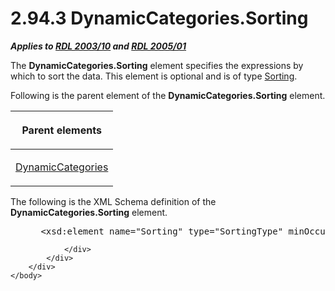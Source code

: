 <html dir="LTR" xmlns:mshelp="http://msdn.microsoft.com/mshelp" xmlns:ddue="http://ddue.schemas.microsoft.com/authoring/2003/5" xmlns:xlink="http://www.w3.org/1999/xlink" xmlns:tool="http://www.microsoft.com/tooltip">
    <head>
        <meta http-equiv="Content-Type" content="text/html; CHARSET=utf-8"></meta>
        <meta name="save" content="history"></meta>
        <title>2.94.3 DynamicCategories.Sorting</title>
        <xml>
            <mshelp:toctitle title="2.94.3 DynamicCategories.Sorting"></mshelp:toctitle>
            <mshelp:rltitle title="[MS-RDL]: DynamicCategories.Sorting"></mshelp:rltitle>
            <mshelp:keyword index="A" term="c6d17a0c-a76f-449e-9003-3ad4e2897306"></mshelp:keyword>
            <mshelp:attr name="DCSext.ContentType" value="open specification"></mshelp:attr>
            <mshelp:attr name="AssetID" value="c6d17a0c-a76f-449e-9003-3ad4e2897306"></mshelp:attr>
            <mshelp:attr name="TopicType" value="kbRef"></mshelp:attr>
            <mshelp:attr name="DCSext.Title" value="[MS-RDL]: DynamicCategories.Sorting" />
        </xml>
    </head>
    <body>
        <div id="header">
            <h1 class="heading">2.94.3 DynamicCategories.Sorting</h1>
        </div>
        <div id="mainSection">
            <div id="mainBody">
                <div id="allHistory" class="saveHistory"></div>
                <div id="sectionSection0" class="section" name="collapseableSection">
                    

<p><b><i>Applies to </i></b><a href="a7e2ad00-07c8-4f6d-80ab-3ad55df7b233.html"><b><i>RDL 2003/10</i></b></a><b>
<i>and </i></b><a href="3ebe2912-4958-4832-b391-cad1f5e13338.html"><b><i>RDL 2005/01</i></b></a></p>

<p>The <b>DynamicCategories.Sorting</b> element specifies the
expressions by which to sort the data. This element is optional and is of type <a href="1bf282fa-97a7-4dc0-b8af-171f4e777f73.html">Sorting</a>.</p>

<p>Following is the parent element of the <b>DynamicCategories.Sorting</b>
element.</p>

<table>
 <thead>
  <tr>
   <th>
   <p>Parent elements</p>
   </th>
  </tr>
 </thead>
 <tr>
  <td>
  <p><a href="10266228-504d-486d-ab42-fe7e9af3ee2a.html">DynamicCategories</a></p>
  </td>
 </tr>
</table>

<p>The following is the XML Schema definition of the <b>DynamicCategories.Sorting</b>
element.</p>

<dl>
<dd>
<div><pre> &lt;xsd:element name=&quot;Sorting&quot; type=&quot;SortingType&quot; minOccurs=&quot;0&quot; /&gt;
</pre></div>
</dd></dl>


                </div>
            </div>
        </div>
    </body>
</html>